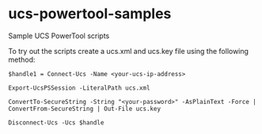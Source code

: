 # ucs-powertool-samples
Sample UCS PowerTool scripts

To try out the scripts create a ucs.xml and ucs.key file using the following method:
```
$handle1 = Connect-Ucs -Name <your-ucs-ip-address>

Export-UcsPSSession -LiteralPath ucs.xml

ConvertTo-SecureString -String "<your-password>" -AsPlainText -Force | ConvertFrom-SecureString | Out-File ucs.key

Disconnect-Ucs -Ucs $handle

```

